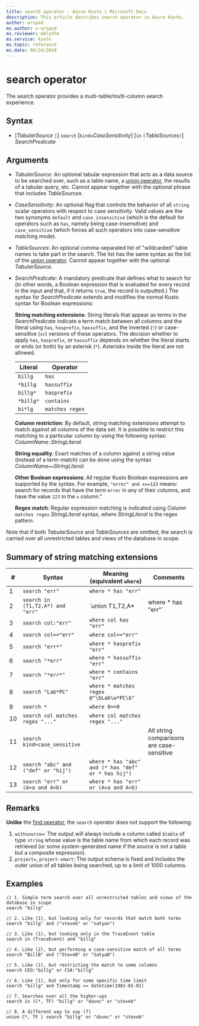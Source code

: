 ```yaml
---
title: search operator - Azure Kusto | Microsoft Docs
description: This article describes search operator in Azure Kusto.
author: orspod
ms.author: v-orspod
ms.reviewer: mblythe
ms.service: kusto
ms.topic: reference
ms.date: 09/24/2018
---
```

# search operator

The search operator provides a multi-table/multi-column search experience.

## Syntax

* [*TabularSource* `|`] `search` [`kind=`*CaseSensitivity*] [`in` `(`*TableSources*`)`] *SearchPredicate*

## Arguments

* *TabularSource*: An optional tabular expression that acts as a data source to be searched over,
  such as a table name, a [union operator](unionoperator.md), the results
  of a tabular query, etc. Cannot appear together with the optional phrase that includes *TableSources*.

* *CaseSensitivity*: An optional flag that controls the behavior of all `string` scalar operators
  with respect to case sensitivity. Valid values are the two synonyms `default` and `case_insensitive`
  (which is the default for operators such as `has`, namely being case-insensitive) and `case_sensitive`
  (which forces all such operators into case-sensitive matching mode).

* *TableSources*: An optional comma-separated list of "wildcarded" table names to take part in the search.
  The list has the same syntax as the list of the [union operator](unionoperator.md).
  Cannot appear together with the optional *TabularSource*.

* *SearchPredicate*: A mandatory predicate that defines what to search for (in other words,
  a Boolean expression that is evaluated for every record in the input and that, if it returns
  `true`, the record is outputted.)
  The syntax for *SearchPredicate* extends and modifies the normal Kusto syntax for Boolean expressions:

  **String matching extensions**: String literals that appear as terms in the *SearchPredicate* indicate a term
    match between all columns and the literal using `has`, `hasprefix`, `hassuffix`, and the inverted (`!`)
    or case-sensitive (`sc`) versions of these operators. The decision whether to apply `has`, `hasprefix`,
    or `hassuffix` depends on whether the literal starts or ends (or both) by an asterisk (`*`). Asterisks
    inside the literal are not allowed.

    |Literal   |Operator   |
    |----------|-----------|
    |`billg`   |`has`      |
    |`*billg`  |`hassuffix`|
    |`billg*`  |`hasprefix`|
    |`*billg*` |`contains` |
    |`bi*lg`   |`matches regex`|

  **Column restriction**: By default, string matching extensions attempt to match against all columns
    of the data set. It is possible to restrict this matching to a particular column by using
    the following syntax: *ColumnName*`:`*StringLiteral*.

  **String equality**: Exact matches of a column against a string value (instead of a term-match)
    can be done using the syntax *ColumnName*`==`*StringLiteral*.

  **Other Boolean expressions**: All regular Kusto Boolean expressions are supported by the syntax.
    For example, `"error" and x==123` means: search for records that have the term `error` in any
    of their columns, and have the value `123` in the `x` column."

  **Regex match**: Regular expression matching is indicated using *Column* `matches regex` *StringLiteral*
    syntax, where *StringLiteral* is the regex pattern.

Note that if both *TabularSource* and *TableSources* are omitted, the search is carried over all unrestricted tables
and views of the database in scope.

## Summary of string matching extensions

  |# |Syntax                                 |Meaning (equivalent `where`)           |Comments|
  |--|---------------------------------------|---------------------------------------|--------|
  | 1|`search "err"`                         |`where * has "err"`                    ||
  | 2|`search in (T1,T2,A*) and "err"`       |`union T1,T2,A* | where * has "err"`   ||
  | 3|`search col:"err"`                     |`where col has "err"`                  ||
  | 4|`search col=="err"`                    |`where col=="err"`                     ||
  | 5|`search "err*"`                        |`where * hasprefix "err"`              ||
  | 6|`search "*err"`                        |`where * hassuffix "err"`              ||
  | 7|`search "*err*"`                       |`where * contains "err"`               ||
  | 8|`search "Lab*PC"`                      |`where * matches regex @"\bLab\w*PC\b"`||
  | 9|`search *`                             |`where 0==0`                           ||
  |10|`search col matches regex "..."`       |`where col matches regex "..."`        ||
  |11|`search kind=case_sensitive`           |                                       |All string comparisons are case-sensitive|
  |12|`search "abc" and ("def" or "hij")`    |`where * has "abc" and (* has "def" or * has hij")`||
  |13|`search "err" or (A>a and A<b)`        |`where * has "err" or (A>a and A<b)`   ||

## Remarks

**Unlike** the [find operator](findoperator.md), the `search` operator does not support the following:

1. `withsource=`: The output will always include a column called `$table` of type `string` whose value
   is the table name from which each record was retrieved (or some system-generated name if the source
   is not a table but a composite expression).
2. `project=`, `project-smart`: The output schema is fixed and includes the outer union of all tables
   being searched, up to a limit of 1000 columns.

## Examples

```kusto
// 1. Simple term search over all unrestricted tables and views of the database in scope
search "billg"

// 2. Like (1), but looking only for records that match both terms
search "billg" and ("steveb" or "satyan")

// 3. Like (1), but looking only in the TraceEvent table
search in (TraceEvent) and "billg"

// 4. Like (2), but performing a case-sensitive match of all terms
search "BillB" and ("SteveB" or "SatyaN")

// 5. Like (1), but restricting the match to some columns
search CEO:"billg" or CSA:"billg"

// 6. Like (1), but only for some specific time limit
search "billg" and Timestamp >= datetime(1981-01-01)

// 7. Searches over all the higher-ups
search in (C*, TF) "billg" or "davec" or "steveb"

// 8. A different way to say (7)
union C*, TF | search "billg" or "davec" or "steveb"
```